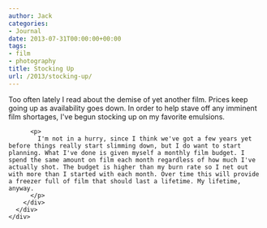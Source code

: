 ```yaml
---
author: Jack
categories:
- Journal
date: 2013-07-31T00:00:00+00:00
tags:
- film
- photography
title: Stocking Up
url: /2013/stocking-up/
---
```


<div>
  <div>
    <div>
      <div>
        <div>
          <p>
            Too often lately I read about the demise of yet another film. Prices keep going up as availability goes down. In order to help stave off any imminent film shortages, I've begun stocking up on my favorite emulsions. 
          </p>
          
          <p>
            I'm not in a hurry, since I think we've got a few years yet before things really start slimming down, but I do want to start planning. What I've done is given myself a monthly film budget. I spend the same amount on film each month regardless of how much I've actually shot. The budget is higher than my burn rate so I net out with more than I started with each month. Over time this will provide a freezer full of film that should last a lifetime. My lifetime, anyway. 
          </p>
        </div>
      </div>
    </div>
  </div>
</div>